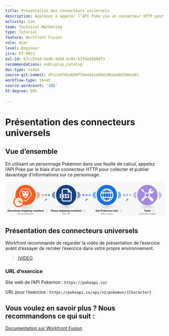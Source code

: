 ```yaml
---
title: Présentation des connecteurs universels
description: Apprenez à appeler l’API Poke via un connecteur HTTP pour collecter et publier des informations sur un personnage Pokemon, le tout à l’aide de  [!DNL Adobe Workfront Fusion].
activity: use
team: Technical Marketing
type: Tutorial
feature: Workfront Fusion
role: User
level: Beginner
jira: KT-9011
exl-id: 87cc93a0-5ad8-4d40-bc85-b7fda35b0df3
recommendations: noDisplay,catalog
doc-type: video
source-git-commit: dfcca5f02a6d9f7ee44a1e894106ae48259eea91
workflow-type: tm+mt
source-wordcount: '105'
ht-degree: 99%

---
```


# Présentation des connecteurs universels

## Vue d’ensemble

En utilisant un personnage Pokemon dans une feuille de calcul, appelez l’API Poke par le biais d’un connecteur HTTP pour collecter et publier davantage d’informations sur ce personnage.

![Image du scénario Fusion](assets/universal-connectors-and-routing-1.png)

## Présentation des connecteurs universels

Workfront recommande de regarder la vidéo de présentation de l’exercice avant d’essayer de recréer l’exercice dans votre propre environnement.

>[!VIDEO](https://video.tv.adobe.com/v/335270/?quality=12&learn=on&enablevpops)

### URL d’exercice

Site web de l’API Pokemon : `https://pokeapi.co/`

URL pour l’exercice : `https://pokeapi.co/api/v2/pokemon/{Character}`


## Vous voulez en savoir plus ? Nous recommandons ce qui suit :

[Documentation sur Workfront Fusion](https://experienceleague.adobe.com/en/docs/workfront-fusion/using/get-started-with-fusion/understand-workfront-fusion/workfront-fusion-overview)
